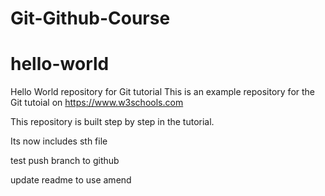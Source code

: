 # Git-Github-Course

# hello-world

Hello World repository for Git tutorial
This is an example repository for the Git tutoial on https://www.w3schools.com

This repository is built step by step in the tutorial.

Its now includes sth file

test push branch to github

update readme to use amend
